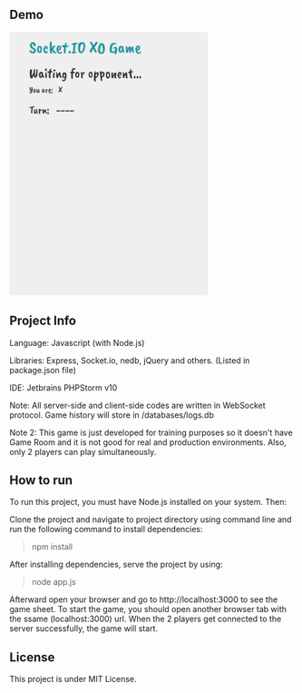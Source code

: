 ## Demo

[![N|Solid](XO.gif)](https://github.com/erfansahaf/socket-xo)

## Project Info ##

Language: Javascript (with Node.js)

Libraries: Express, Socket.io, nedb, jQuery and others. (Listed in package.json file)

IDE: Jetbrains PHPStorm v10

Note: All server-side and client-side codes are written in WebSocket protocol. Game history will store in /databases/logs.db

Note 2: This game is just developed for training purposes so it doesn't have Game Room and it is not good for real and production environments. Also, only 2 players can play simultaneously.

## How to run ##

To run this project, you must have Node.js installed on your system. Then:

Clone the project and navigate to project directory using command line and run the following command to install dependencies:

> npm install

After installing dependencies, serve the project by using:

> node app.js

Afterward open your browser and go to http://localhost:3000 to see the game sheet.
To start the game, you should open another browser tab with the ssame (localhost:3000) url. When the 2 players get connected to the server successfully, the game will start.

## License ##

This project is under MIT License.